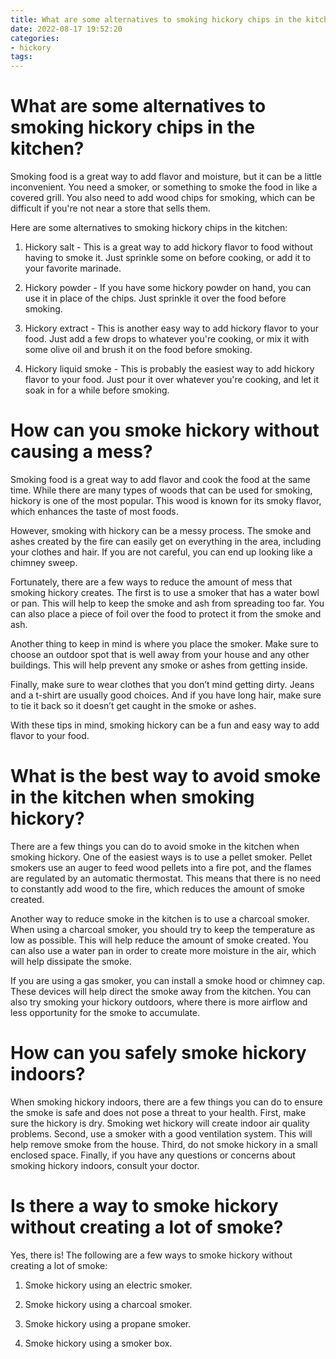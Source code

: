 ```yaml
---
title: What are some alternatives to smoking hickory chips in the kitchen
date: 2022-08-17 19:52:20
categories:
- hickory
tags:
---
```



#  What are some alternatives to smoking hickory chips in the kitchen?

Smoking food is a great way to add flavor and moisture, but it can be a little inconvenient. You need a smoker, or something to smoke the food in like a covered grill. You also need to add wood chips for smoking, which can be difficult if you're not near a store that sells them.

Here are some alternatives to smoking hickory chips in the kitchen:

1. Hickory salt - This is a great way to add hickory flavor to food without having to smoke it. Just sprinkle some on before cooking, or add it to your favorite marinade.

2. Hickory powder - If you have some hickory powder on hand, you can use it in place of the chips. Just sprinkle it over the food before smoking.

3. Hickory extract - This is another easy way to add hickory flavor to your food. Just add a few drops to whatever you're cooking, or mix it with some olive oil and brush it on the food before smoking.

4. Hickory liquid smoke - This is probably the easiest way to add hickory flavor to your food. Just pour it over whatever you're cooking, and let it soak in for a while before smoking.

#  How can you smoke hickory without causing a mess?

Smoking food is a great way to add flavor and cook the food at the same time. While there are many types of woods that can be used for smoking, hickory is one of the most popular. This wood is known for its smoky flavor, which enhances the taste of most foods.

However, smoking with hickory can be a messy process. The smoke and ashes created by the fire can easily get on everything in the area, including your clothes and hair. If you are not careful, you can end up looking like a chimney sweep.

Fortunately, there are a few ways to reduce the amount of mess that smoking hickory creates. The first is to use a smoker that has a water bowl or pan. This will help to keep the smoke and ash from spreading too far. You can also place a piece of foil over the food to protect it from the smoke and ash.

Another thing to keep in mind is where you place the smoker. Make sure to choose an outdoor spot that is well away from your house and any other buildings. This will help prevent any smoke or ashes from getting inside.

Finally, make sure to wear clothes that you don’t mind getting dirty. Jeans and a t-shirt are usually good choices. And if you have long hair, make sure to tie it back so it doesn’t get caught in the smoke or ashes.

With these tips in mind, smoking hickory can be a fun and easy way to add flavor to your food.

#  What is the best way to avoid smoke in the kitchen when smoking hickory?

There are a few things you can do to avoid smoke in the kitchen when smoking hickory. One of the easiest ways is to use a pellet smoker. Pellet smokers use an auger to feed wood pellets into a fire pot, and the flames are regulated by an automatic thermostat. This means that there is no need to constantly add wood to the fire, which reduces the amount of smoke created.

Another way to reduce smoke in the kitchen is to use a charcoal smoker. When using a charcoal smoker, you should try to keep the temperature as low as possible. This will help reduce the amount of smoke created. You can also use a water pan in order to create more moisture in the air, which will help dissipate the smoke.

If you are using a gas smoker, you can install a smoke hood or chimney cap. These devices will help direct the smoke away from the kitchen. You can also try smoking your hickory outdoors, where there is more airflow and less opportunity for the smoke to accumulate.

#  How can you safely smoke hickory indoors?

When smoking hickory indoors, there are a few things you can do to ensure the smoke is safe and does not pose a threat to your health. First, make sure the hickory is dry. Smoking wet hickory will create indoor air quality problems. Second, use a smoker with a good ventilation system. This will help remove smoke from the house. Third, do not smoke hickory in a small enclosed space. Finally, if you have any questions or concerns about smoking hickory indoors, consult your doctor.

#  Is there a way to smoke hickory without creating a lot of smoke?

Yes, there is! The following are a few ways to smoke hickory without creating a lot of smoke:

1. Smoke hickory using an electric smoker.

2. Smoke hickory using a charcoal smoker.

3. Smoke hickory using a propane smoker.

4. Smoke hickory using a smoker box.